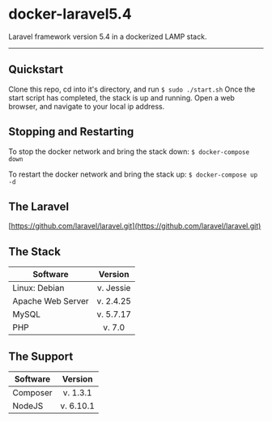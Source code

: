 # docker-laravel5.4
Laravel framework version 5.4 in a dockerized LAMP stack.

----

## Quickstart
Clone this repo, cd into it's directory, and run `$ sudo ./start.sh`
Once the start script has completed, the stack is up and running.
Open a web browser, and navigate to your local ip address.

## Stopping and Restarting
To stop the docker network and bring the stack down:
`$ docker-compose down`

To restart the docker network and bring the stack up:
`$ docker-compose up -d`

## The Laravel
[https://github.com/laravel/laravel.git](https://github.com/laravel/laravel.git)

## The Stack
| Software          | Version       |
| ----------------- |:-------------:|
| Linux: Debian     | v. Jessie     |
| Apache Web Server | v. 2.4.25     |
| MySQL             | v. 5.7.17     |
| PHP               | v. 7.0        |

## The Support
| Software          | Version       |
| ----------------- |:-------------:|
| Composer          | v. 1.3.1      |
| NodeJS            | v. 6.10.1     |

